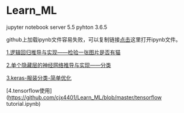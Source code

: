 # Learn_ML
jupyter notebook server 5.5  pyhton 3.6.5 

github上加载ipynb文件容易失败，可以复制链接[点击](https://nbviewer.jupyter.org/)这里打开ipynb文件。


[1.逻辑回归推导与实现——检验一张图片是否有猫](https://github.com/cjx4401/Learn_ML/blob/master/logistic%20regression.ipynb)

[2.单个隐藏层的神经网络推导与实现——分类](https://github.com/cjx4401/Learn_ML/blob/master/one_hidden_layer_classification.ipynb)

[3.keras-服装分类-简单优化](https://github.com/cjx4401/Learn_ML/blob/master/basic-classification-optimization.ipynb)

[4.tensorflow使用](https://github.com/cjx4401/Learn_ML/blob/master/tensorflow tutorial.ipynb)
